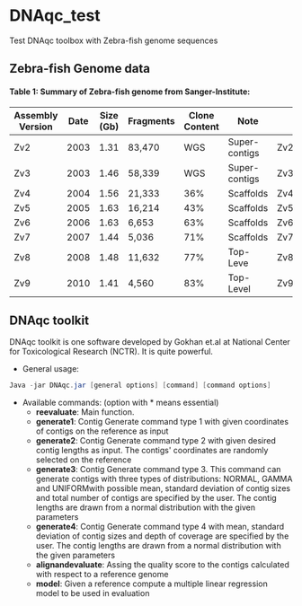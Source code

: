 # DNAqc_test
Test DNAqc toolbox with Zebra-fish genome sequences

## Zebra-fish Genome data
#### Table 1: Summary of Zebra-fish genome from Sanger-Institute:  
  
| Assembly Version |	Date |	Size (Gb) |	Fragments |	Clone Content	| Note | Download File
| --- | --- | --- | --- | --- | --- | --- |
|Zv2  |	2003 |	1.31 |	83,470 |	WGS	| Super-contigs | Zv2/Zv2.agp1.fasta.gz
|Zv3	|	2003 |	1.46 |	58,339 |	WGS	| Super-contigs | Zv3/Zv3.supercontigs.fa.gz
|Zv4	|	2004 |	1.56 |	21,333 |	36%	| Scaffolds | Zv4/Zv4.fasta.gz
|Zv5	|	2005 |	1.63 |	16,214 |	43%	| Scaffolds | Zv5/Zv5.fa.gz
|Zv6	|	2006 |	1.63 |	6,653 |	63%	| Scaffolds | Zv6/Zv6_scaffolds.fa.gz
|Zv7	|	2007 |	1.44 |	5,036 |	71%	| Scaffolds | Zv7/Zv7_scaffolds.fa.gz
|Zv8	|	2008 |	1.48 |	11,632 |	77%	| Top-Leve | Zv8/Zv8_toplevel.fa.gz
|Zv9	|	2010 |	1.41 |	4,560 |	83%	| Top-Level | Zv9/Zv9_toplevel.fa.gz
  
  
## DNAqc toolkit
DNAqc toolkit is one software developed by Gokhan et.al at National Center for Toxicological Research (NCTR). It is quite powerful.  

* General usage:
```java
Java -jar DNAqc.jar [general options] [command] [command options]  
```

* Available commands: (option with * means essential)
    - **reevaluate**:     Main function.
    - **generate1**:      Contig Generate command type 1 with given coordinates of contigs on the reference as input
    - **generate2**:      Contig Generate command type 2 with given desired contig lengths as input. The contigs' coordinates are randomly selected on the reference
    - **generate3**:      Contig Generate command type 3. This command can generate contigs with three types of distributions: NORMAL, GAMMA and UNIFORMwith possible mean, standard deviation of contig sizes and total number of contigs are specified by the user. The contig lengths are drawn from a normal distribution with the given parameters
    - **generate4**:      Contig Generate command type 4 with mean, standard deviation of contig sizes and depth of coverage are specified by the user. The contig lengths are drawn from a normal distribution with the given parameters
    - **alignandevaluate**:      Assing the quality score to the contigs calculated with respect to a reference genome
    - **model**:      Given a reference compute a multiple linear regression model to be used in evaluation

